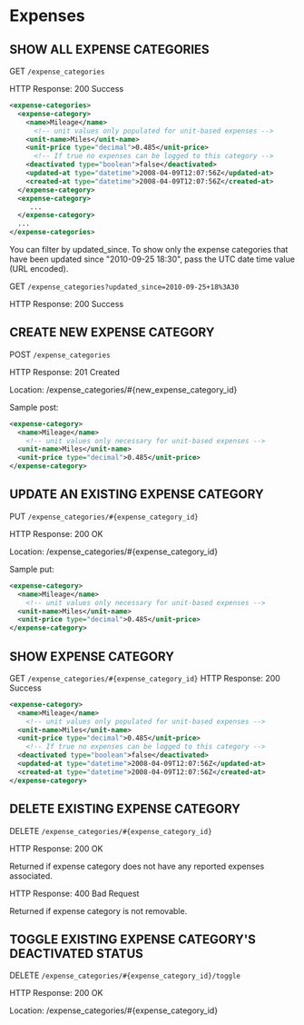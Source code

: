 # Expenses

## SHOW ALL EXPENSE CATEGORIES

GET `/expense_categories`

HTTP Response: 200 Success

```xml
<expense-categories>
  <expense-category>
    <name>Mileage</name>
      <!-- unit values only populated for unit-based expenses -->
    <unit-name>Miles</unit-name>
    <unit-price type="decimal">0.485</unit-price>
      <!-- If true no expenses can be logged to this category -->
    <deactivated type="boolean">false</deactivated>
    <updated-at type="datetime">2008-04-09T12:07:56Z</updated-at>
    <created-at type="datetime">2008-04-09T12:07:56Z</created-at>
  </expense-category>
  <expense-category>
     ...
  </expense-category>
  ...
</expense-categories>
```

You can filter by updated_since. To show only the expense categories that have been updated since "2010-09-25 18:30", pass the UTC date time value (URL encoded).

GET `/expense_categories?updated_since=2010-09-25+18%3A30`

HTTP Response: 200 Success

## CREATE NEW EXPENSE CATEGORY

POST `/expense_categories`

HTTP Response: 201 Created

Location: /expense_categories/#{new_expense_category_id}

Sample post:

```xml
<expense-category>
  <name>Mileage</name>
    <!-- unit values only necessary for unit-based expenses -->
  <unit-name>Miles</unit-name>
  <unit-price type="decimal">0.485</unit-price>
</expense-category>
```

## UPDATE AN EXISTING EXPENSE CATEGORY

PUT `/expense_categories/#{expense_category_id}`

HTTP Response: 200 OK

Location: /expense_categories/#{expense_category_id}

Sample put:

```xml
<expense-category>
  <name>Mileage</name>
    <!-- unit values only necessary for unit-based expenses -->
  <unit-name>Miles</unit-name>
  <unit-price type="decimal">0.485</unit-price>
</expense-category>
```

## SHOW EXPENSE CATEGORY

GET `/expense_categories/#{expense_category_id}`
HTTP Response: 200 Success

```xml
<expense-category>
  <name>Mileage</name>
    <!-- unit values only populated for unit-based expenses -->
  <unit-name>Miles</unit-name>
  <unit-price type="decimal">0.485</unit-price>
    <!-- If true no expenses can be logged to this category -->
  <deactivated type="boolean">false</deactivated>
  <updated-at type="datetime">2008-04-09T12:07:56Z</updated-at>
  <created-at type="datetime">2008-04-09T12:07:56Z</created-at>
</expense-category>
```

## DELETE EXISTING EXPENSE CATEGORY

DELETE `/expense_categories/#{expense_category_id}`

HTTP Response: 200 OK

Returned if expense category does not have any reported expenses associated.

HTTP Response: 400 Bad Request

Returned if expense category is not removable.

## TOGGLE EXISTING EXPENSE CATEGORY'S DEACTIVATED STATUS

DELETE `/expense_categories/#{expense_category_id}/toggle`

HTTP Response: 200 OK

Location: /expense_categories/#{expense_category_id}